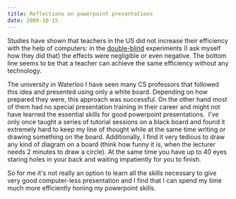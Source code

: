 ```yaml
---
title: Reflections on powerpoint presentations
date: 2009-10-15
---
```

Studies have shown that teachers in the US did not increase their efficiency with the help of computers: in the <a href="http://en.wikipedia.org/wiki/Blind_experiment">double-blind</a> experiments (I ask myself how they did that) the effects were negligible or even negative. The bottom line seems to be that a teacher can achieve the same efficiency without any technology.

The university in Waterloo I have seen many CS professors that followed this idea and presented using only a white board. Depending on how prepared they were, this approach was successful. On the other hand most of them had no special presentation training in their career and might not have learned the essential skills for good powerpoint presentations.  I've only once taught a series of tutorial sessions on a black board and found it extremely hard to keep my line of thought while at the same time writing or drawing something on the board. Additionally, I find it very tedious to draw any kind of diagram on a board (think how funny it is, when the lecturer needs 2 minutes to draw a circle). At the same time you have up to 40 eyes staring holes in your back and waiting impatiently for you to finish.

So for me it's not really an option to learn all the skills necessary to give very good computer-less presentation and I find that I can spend my time much more efficiently honing my powerpoint skills.
